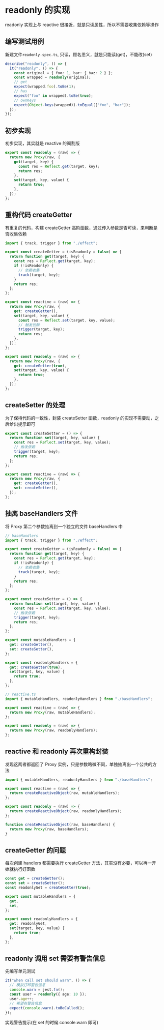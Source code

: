 # readonly 的实现

readonly 实现上与 reactive 很接近，就是只读属性，所以不需要收集依赖等操作

## 编写测试用例

新建文件`readonly.spec.ts`, 只读，顾名思义，就是只能读(get)，不能改(set)

```ts
describe("readonly", () => {
  it("readonly", () => {
    const original = { foo: 1, bar: { baz: 2 } };
    const wrapped = readonly(original);
    // get
    expect(wrapped.foo).toBe(1);
    // has
    expect("foo" in wrapped).toBe(true);
    // ownKeys
    expect(Object.keys(wrapped)).toEqual(["foo", "bar"]);
  });
});
```

## 初步实现

初步实现，其实就是 reactive 的阉割版

```ts
export const readonly = (raw) => {
  return new Proxy(raw, {
    get(target, key) {
      const res = Reflect.get(target, key);
      return res;
    },
    set(target, key, value) {
      return true;
    },
  });
};
```

## 重构代码 createGetter

有重复的代码，构建 createGetter 高阶函数，通过传入参数是否可读，来判断是否收集依赖

```ts
import { track, trigger } from "./effect";

export const createGetter = (isReadonly = false) => {
  return function get(target, key) {
    const res = Reflect.get(target, key);
    if (!isReadonly) {
      // 依赖收集
      track(target, key);
    }
    return res;
  };
};

export const reactive = (raw) => {
  return new Proxy(raw, {
    get: createGetter(),
    set(target, key, value) {
      const res = Reflect.set(target, key, value);
      // 触发依赖
      trigger(target, key);
      return res;
    },
  });
};

export const readonly = (raw) => {
  return new Proxy(raw, {
    get: createGetter(true),
    set(target, key, value) {
      return true;
    },
  });
};
```

## createSetter 的处理

为了保持代码的一致性，封装 createSetter 函数，readonly 的实现不需要动，之后给出提示即可

```ts
export const createSetter = () => {
  return function set(target, key, value) {
    const res = Reflect.set(target, key, value);
    // 触发依赖
    trigger(target, key);
    return res;
  };
};

export const reactive = (raw) => {
  return new Proxy(raw, {
    get: createGetter(),
    set: createSetter(),
  });
};
```

## 抽离 baseHandlers 文件

将 Proxy 第二个参数抽离到一个独立的文件 baseHandlers 中

```ts
// baseHandlers
import { track, trigger } from "./effect";

export const createGetter = (isReadonly = false) => {
  return function get(target, key) {
    const res = Reflect.get(target, key);
    if (!isReadonly) {
      // 依赖收集
      track(target, key);
    }
    return res;
  };
};

export const createSetter = () => {
  return function set(target, key, value) {
    const res = Reflect.set(target, key, value);
    // 触发依赖
    trigger(target, key);
    return res;
  };
};

export const mutableHandlers = {
  get: createGetter(),
  set: createSetter(),
};

export const readonlyHandlers = {
  get: createGetter(true),
  set(target, key, value) {
    return true;
  },
};
```

```ts
// reactive.ts
import { mutableHandlers, readonlyHandlers } from "./baseHandlers";

export const reactive = (raw) => {
  return new Proxy(raw, mutableHandlers);
};

export const readonly = (raw) => {
  return new Proxy(raw, readonlyHandlers);
};
```

## reactive 和 readonly 再次重构封装

发现这两者都返回了 Proxy 实例，只是参数略微不同，单独抽离出一个公共的方法

```ts
import { mutableHandlers, readonlyHandlers } from "./baseHandlers";

export const reactive = (raw) => {
  return createReactiveObject(raw, mutableHandlers);
};

export const readonly = (raw) => {
  return createReactiveObject(raw, readonlyHandlers);
};

function createReactiveObject(raw, baseHandlers) {
  return new Proxy(raw, baseHandlers);
}
```

## createGetter 的问题

每次创建 handlers 都需要执行 createGetter 方法，其实没有必要，可以再一开始就执行好函数

```ts
const get = createGetter();
const set = createSetter();
const readonlyGet = createGetter(true);

export const mutableHandlers = {
  get,
  set,
};

export const readonlyHandlers = {
  get: readonlyGet,
  set(target, key, value) {
    return true;
  },
};
```

## readonly 调用 set 需要有警告信息

先编写单元测试

```ts
it("when call set should warn", () => {
  // 模拟打印警告信息
  console.warn = jest.fn();
  const user = readonly({ age: 10 });
  user.age++;
  // 希望有警告信息
  expect(console.warn).toBeCalled();
});
```

实现警告提示(在 set 的时候 console.warn 即可)

